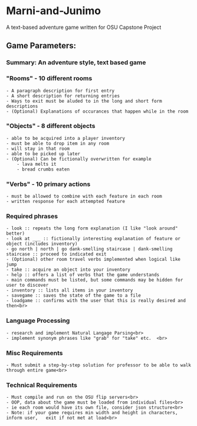 # Marni-and-Junimo<br>

A text-based adventure game written for OSU Capstone Project<br>

## Game Parameters:<br>

### Summary: An adventure style, text based game

### "Rooms" - 10 different rooms
    - A paragraph description for first entry
    - A short description for returning entries
    - Ways to exit must be aluded to in the long and short form descriptions
    - (Optional) Explanations of occurances that happen while in the room
### "Objects" - 8 different objects
    - able to be acquired into a player inventory
    - must be able to drop item in any room
    - will stay in that room
    - able to be picked up later
    - (Optional) Can be fictionally overwritten for example
        - lava melts it
        - bread crumbs eaten
### "Verbs" - 10 primary actions
    - must be allowed to combine with each feature in each room
    - written response for each attempted feature

### Required phrases
    - look :: repeats the long form explanation (I like "look around" better) 
    - look at ___ :: fictionally interesting explanation of feature or object (includes inventory) 
    - go north | north | go dank-smelling staircase | dank-smelling staircase :: proceed to indicated exit 
    - (Optional) other room travel verbs implemented when logical like jump 
    - take :: acquire an object into your inventory 
    - help :: offers a list of verbs that the game understands 
    - main commands must be listed, but some commands may be hidden for user to discover
    - inventory :: lists all items in your inventory
    - savegame :: saves the state of the game to a file
    - loadgame :: confirms with the user that this is really desired and then<br>

### Language Processing
    - research and implement Natural Langage Parsing<br>
    - implement synonym phrases like "grab" for "take" etc.  <br>

### Misc Requirements
    - Must submit a step-by-step solution for professor to be able to walk through entire game<br>

### Technical Requirements
    - Must compile and run on the OSU flip servers<br>
    - OOP, data about the game must be loaded from individual files<br>
    - ie each room would have its own file, consider json structure<br>
    - Note: if your game requires min width and height in characters, inform user,   exit if not met at load<br>
